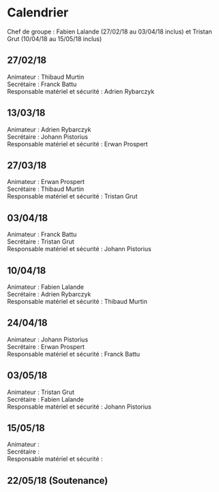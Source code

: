 # Calendrier

Chef de groupe : Fabien Lalande (27/02/18 au 03/04/18 inclus) et Tristan Grut (10/04/18 au 15/05/18 inclus)

## 27/02/18
Animateur : Thibaud Murtin  
Secrétaire : Franck Battu  
Responsable matériel et sécurité : Adrien Rybarczyk 

## 13/03/18
Animateur : Adrien Rybarczyk  
Secrétaire : Johann Pistorius  
Responsable matériel et sécurité : Erwan Prospert  

## 27/03/18
Animateur : Erwan Prospert  
Secrétaire : Thibaud Murtin  
Responsable matériel et sécurité : Tristan Grut  

## 03/04/18
Animateur : Franck Battu  
Secrétaire : Tristan Grut  
Responsable matériel et sécurité : Johann Pistorius  

## 10/04/18
Animateur : Fabien Lalande  
Secrétaire : Adrien Rybarczyk  
Responsable matériel et sécurité : Thibaud Murtin  

## 24/04/18
Animateur : Johann Pistorius   
Secrétaire : Erwan Prospert   
Responsable matériel et sécurité : Franck Battu   

## 03/05/18
Animateur :   Tristan Grut   
Secrétaire :  Fabien Lalande   
Responsable matériel et sécurité :   Johann Pistorius   

## 15/05/18
Animateur :   
Secrétaire :  
Responsable matériel et sécurité :   

## 22/05/18 (Soutenance)
